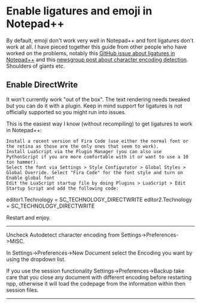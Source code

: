 # Enable ligatures and emoji in Notepad++

By default, emoji don't work very well in Notepad++ and font ligatures don't work at all. I have pieced together this guide from other people who have worked on the problems, notably this [GitHub issue about ligatures in Notepad++][enable-ligatures-github] and this [newsgroup post about character encoding detection][do-not-guess-encoding]. Shoulders of giants etc.

## Enable DirectWrite




It won't currently work "out of the box". The text rendering needs tweaked but you can do it with a plugin. Keep in mind support for ligatures is not officially supported so you might run into issues.

This is the easiest way I know (without recompiling) to get ligatures to work in Notepad++:

    Install a recent version of Fira Code (use either the normal font or the retina as those are the only ones that seem to work).
    Install LuaScript via the Plugin Manager (you can also use PythonScript if you are more comfortable with it or want to use a 10 ton hammer).
    Select the font via Settings > Style Configurator > Global Styles > Global Override. Select "Fira Code" for the font style and turn on Enable global font
    Edit the LuaScript startup file by doing Plugins > LuaScript > Edit Startup Script and add the following code:

editor1.Technology = SC_TECHNOLOGY_DIRECTWRITE
editor2.Technology = SC_TECHNOLOGY_DIRECTWRITE

Restart and enjoy.

----

Uncheck Autodetect character encoding from Settings->Preferences->MISC.

In Settings->Preferences->New Document select the Encoding you want by using the dropdown list.

If you use the session functionality Settings->Preferences->Backup take care that you close
any document with different encoding before restarting npp, otherwise it will load the codepage
from the information within then session files.

----

[firacode]: https://github.com/tonsky/FiraCode#solution
[enable-ligatures-github]: https://github.com/notepad-plus-plus/notepad-plus-plus/issues/2287#issuecomment-256638098
[do-not-guess-encoding]: https://notepad-plus-plus.org/community/topic/11074.rss